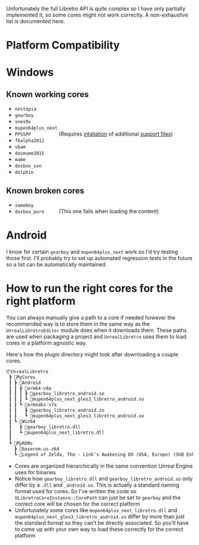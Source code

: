 
Unfortunately the full Libretro API is quite complex so I have only partially implemented it, so some cores might not work correctly. A non-exhaustive list is documented here.

# Platform Compatibility

# Windows

## Known working cores

* `nestopia        `
* `gearboy         `
* `snes9x          `
* `mupen64plus_next`
* `PPSSPP          ` (Requires [intallation][1] of additional [support files](https://docs.libretro.com/library/ppsspp/#bios))
* `fbalpha2012     `
* `vbam            `
* `desmume2015     `
* `mame            `
* `dosbox_svn      `
* `dolphin         `

## Known broken cores

* `sameboy         `
* `dosbox_pure     ` (This one fails when loading the content)

# Android

I know for certain `gearboy` and `mupen64plus_next` work so I'd try testing those first. I'll probably try to set up automated regression tests in the future so a list can be automatically maintained.

# How to run the right cores for the right platform

You can always manually give a path to a core if needed however the recommended way is to store them in the same way as the `UnrealLibretroEditor` module does when it downloads them. These paths are used when packaging a project and `UnrealLibretro` uses them to load cores in a platform agnostic way.

Here's how the plugin directory might look after downloading a couple cores.

```txt
📦UnrealLibretro
 ┣ 📂MyCores
 ┃ ┣ 📂Android
 ┃ ┃ ┣ 📂arm64-v8a
 ┃ ┃ ┃ ┣ 📜gearboy_libretro_android.so
 ┃ ┃ ┃ ┗ 📜mupen64plus_next_gles3_libretro_android.so
 ┃ ┃ ┗ 📂armeabi-v7a
 ┃ ┃   ┣ 📜gearboy_libretro_android.so
 ┃ ┃   ┗ 📜mupen64plus_next_gles3_libretro_android.so
 ┃ ┗ 📂Win64
 ┃   ┣ 📜gearboy_libretro.dll
 ┃   ┗ 📜mupen64plus_next_libretro.dll
 ┃
 ┗ 📂MyROMs
   ┣ 📜baserom.us.z64
   ┗ 📜Legend of Zelda, The - Link's Awakening DX (USA, Europe) (SGB Enhanced).gbc
```

* Cores are organized hierarchically in the same convention Unreal Engine uses for binaries
* Notice how `gearboy_libretro.dll` and `gearboy_libretro_android.so` only differ by a `.dll` and `_android.so`. This is actually a standard naming format used for cores. So I've written the code so `ULibretroCoreInstance::CorePath` can just be set to `gearboy` and the correct core will be chosen for the correct platform
* Unfortunately some cores like `mupen64plus_next_libretro.dll` and `mupen64plus_next_gles3_libretro_android.so` differ by more than just the standard format so they can't be directly associated. So you'll have to come up with your own way to load these correctly for the correct platform

[1]: README.md#sometimes-required-download-content-folder
